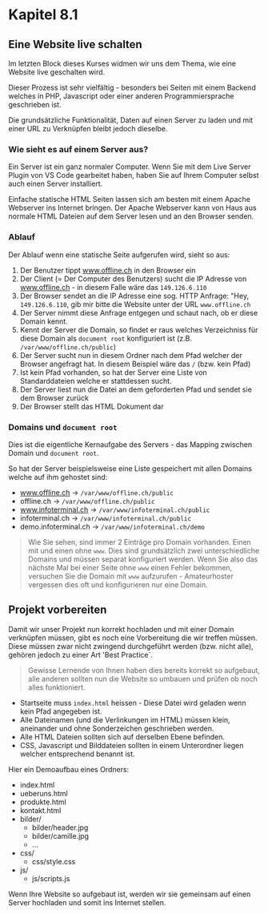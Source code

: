 # Kapitel 8.1 #

## Eine Website live schalten ##

Im letzten Block dieses Kurses widmen wir uns dem Thema, wie eine Website live geschalten wird.

Dieser Prozess ist sehr vielfältig - besonders bei Seiten mit einem Backend welches in PHP, Javascript oder einer anderen Programmiersprache
geschrieben ist.

Die grundsätzliche Funktionalität, Daten auf einen Server zu laden und mit einer URL zu Verknüpfen bleibt jedoch dieselbe.

### Wie sieht es auf einem Server aus? ###

Ein Server ist ein ganz normaler Computer. Wenn Sie mit dem Live Server Plugin von VS Code gearbeitet haben, haben Sie auf Ihrem Computer
selbst auch einen Server installiert.

Einfache statische HTML Seiten lassen sich am besten mit einem Apache Webserver ins Internet bringen. Der Apache Webserver kann von Haus aus
normale HTML Dateien auf dem Server lesen und an den Browser senden.

### Ablauf ###

Der Ablauf wenn eine statische Seite aufgerufen wird, sieht so aus:

1. Der Benutzer tippt www.offline.ch in den Browser ein
1. Der Client (= Der Computer des Benutzers) sucht die IP Adresse von www.offline.ch - in diesem Falle wäre das `149.126.6.110`
1. Der Browser sendet an die IP Adresse eine sog. HTTP Anfrage: "Hey, `149.126.6.110`, gib mir bitte die Website unter der URL `www.offline.ch`
1. Der Server nimmt diese Anfrage entgegen und schaut nach, ob er diese Domain kennt.
1. Kennt der Server die Domain, so findet er raus welches Verzeichniss für diese Domain als `document root` konfiguriert ist (z.B. `/var/www/offline.ch/public`)
1. Der Server sucht nun in diesem Ordner nach dem Pfad welcher der Browser angefragt hat. In diesem Beispiel wäre das `/` (bzw. kein Pfad)
1. Ist kein Pfad vorhanden, so hat der Server eine Liste von Standarddateien welche er stattdessen sucht.
1. Der Server liest nun die Datei an dem geforderten Pfad und sendet sie dem Browser zurück
1. Der Browser stellt das HTML Dokument dar

### Domains und `document root` ###

Dies ist die eigentliche Kernaufgabe des Servers - das Mapping zwischen Domain und `document root`.

So hat der Server beispielsweise eine Liste gespeichert mit allen Domains welche auf ihm gehostet sind:

- www.offline.ch -> `/var/www/offline.ch/public`
- offline.ch -> `/var/www/offline.ch/public`
- www.infoterminal.ch -> `/var/www/infoterminal.ch/public`
- infoterminal.ch -> `/var/www/infoterminal.ch/public`
- demo.infoterminal.ch -> `/var/www/infoterminal.ch/demo`

> Wie Sie sehen, sind immer 2 Einträge pro Domain vorhanden. Einen mit und einen ohne `www`. Dies sind grundsätzlich zwei unterschiedliche Domains
> und müssen separat konfiguriert werden. Wenn Sie also das nächste Mal bei einer Seite ohne `www` einen Fehler bekommen, versuchen Sie die Domain
> mit `www` aufzurufen - Amateurhoster vergessen dies oft und konfigurieren nur eine Domain.

## Projekt vorbereiten ##

Damit wir unser Projekt nun korrekt hochladen und mit einer Domain verknüpfen müssen, gibt es noch eine Vorbereitung die wir treffen müssen.
Diese müssen zwar nicht zwingend durchgeführt werden (bzw. nicht alle), gehören jedoch zu einer Art 'Best Practice`.

> Gewisse Lernende von Ihnen haben dies bereits korrekt so aufgebaut, alle anderen sollten nun die Website so umbauen und prüfen ob noch alles funktioniert.

- Startseite muss `index.html` heissen - Diese Datei wird geladen wenn kein Pfad angegeben ist.
- Alle Dateinamen (und die Verlinkungen im HTML) müssen klein, aneinander und ohne Sonderzeichen geschrieben werden.
- Alle HTML Dateien sollten sich auf derselben Ebene befinden.
- CSS, Javascript und Bilddateien sollten in einem Unterordner liegen welcher entsprechend benannt ist.

Hier ein Demoaufbau eines Ordners:

- index.html
- ueberuns.html
- produkte.html
- kontakt.html
- bilder/
    - bilder/header.jpg
    - bilder/camille.jpg
    - ...
- css/
    - css/style.css
- js/
    - js/scripts.js

Wenn Ihre Website so aufgebaut ist, werden wir sie gemeinsam auf einen Server hochladen und somit ins Internet stellen.